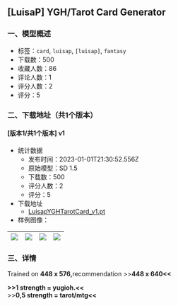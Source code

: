 ## [LuisaP] YGH/Tarot Card Generator
### 一、模型概述

- 标签：`card`, `luisap`, `[luisap]`, `fantasy`
- 下载数：500
- 收藏人数：86
- 评论人数：1
- 评分人数：2
- 评分：5

### 二、下载地址（共1个版本）

#### [版本1/共1个版本] v1

- 统计数据
  - 发布时间：2023-01-01T21:30:52.556Z
  - 原始模型：SD 1.5
  - 下载数：500
  - 评分人数：2
  - 评分：5
- 下载地址
  - [LuisapYGHTarotCard_v1.pt](https://civitai.com/api/download/models/4072)
- 样例图像：

| <img src="https://image.civitai.com/xG1nkqKTMzGDvpLrqFT7WA/fc1f3cba-db5c-4ce1-bb1b-d6c7615d5000/width=450/25669.jpeg" /> | <img src="https://image.civitai.com/xG1nkqKTMzGDvpLrqFT7WA/7ff4ab48-cd8a-444f-4123-3b2400ac7600/width=450/25630.jpeg" /> | <img src="https://image.civitai.com/xG1nkqKTMzGDvpLrqFT7WA/78244ffc-218e-4456-0e33-0b1cc74e8500/width=450/25634.jpeg" /> | <img src="https://image.civitai.com/xG1nkqKTMzGDvpLrqFT7WA/a7091b87-a796-497f-ef5e-78cd57115500/width=450/25644.jpeg" /> |
| ---- | ---- | ---- | ---- |


### 三、详情
<p>Trained on <strong>448 x 576,</strong>recommendation &gt;&gt;<strong>448 x 640&lt;&lt;</strong></p><p><strong>&gt;&gt;1 strength = yugioh.&lt;&lt;</strong><br />&gt;&gt;<strong>0,5 strength = tarot/mtg&lt;&lt;</strong></p>